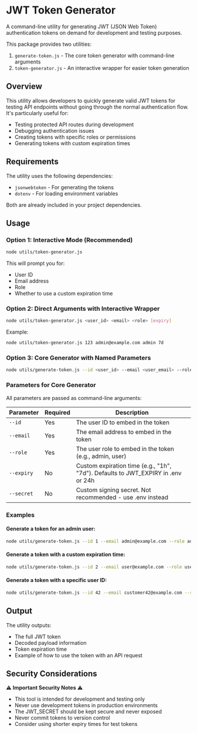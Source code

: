 # JWT Token Generator

A command-line utility for generating JWT (JSON Web Token) authentication tokens on demand for development and testing purposes.

This package provides two utilities:
1. `generate-token.js` - The core token generator with command-line arguments
2. `token-generator.js` - An interactive wrapper for easier token generation

## Overview

This utility allows developers to quickly generate valid JWT tokens for testing API endpoints without going through the normal authentication flow. It's particularly useful for:

- Testing protected API routes during development
- Debugging authentication issues
- Creating tokens with specific roles or permissions
- Generating tokens with custom expiration times

## Requirements

The utility uses the following dependencies:
- `jsonwebtoken` - For generating the tokens
- `dotenv` - For loading environment variables

Both are already included in your project dependencies.

## Usage

### Option 1: Interactive Mode (Recommended)

```bash
node utils/token-generator.js
```

This will prompt you for:
- User ID
- Email address
- Role
- Whether to use a custom expiration time

### Option 2: Direct Arguments with Interactive Wrapper

```bash
node utils/token-generator.js <user_id> <email> <role> [expiry]
```

Example:
```bash
node utils/token-generator.js 123 admin@example.com admin 7d
```

### Option 3: Core Generator with Named Parameters

```bash
node utils/generate-token.js --id <user_id> --email <user_email> --role <user_role>
```

### Parameters for Core Generator

All parameters are passed as command-line arguments:

| Parameter | Required | Description |
|-----------|----------|-------------|
| `--id`    | Yes | The user ID to embed in the token |
| `--email` | Yes | The email address to embed in the token |
| `--role`  | Yes | The user role to embed in the token (e.g., admin, user) |
| `--expiry`| No  | Custom expiration time (e.g., "1h", "7d"). Defaults to JWT_EXPIRY in .env or 24h |
| `--secret`| No  | Custom signing secret. Not recommended - use .env instead |

### Examples

#### Generate a token for an admin user:

```bash
node utils/generate-token.js --id 1 --email admin@example.com --role admin
```

#### Generate a token with a custom expiration time:

```bash
node utils/generate-token.js --id 2 --email user@example.com --role user --expiry 7d
```

#### Generate a token with a specific user ID:

```bash
node utils/generate-token.js --id 42 --email customer42@example.com --role customer --expiry 1h
```

## Output

The utility outputs:
- The full JWT token
- Decoded payload information
- Token expiration time
- Example of how to use the token with an API request

## Security Considerations

⚠️ **Important Security Notes** ⚠️

- This tool is intended for development and testing only
- Never use development tokens in production environments
- The JWT_SECRET should be kept secure and never exposed
- Never commit tokens to version control
- Consider using shorter expiry times for test tokens
